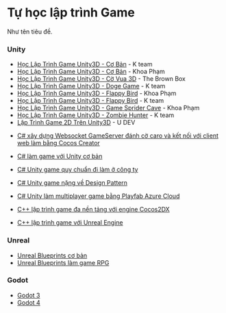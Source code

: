 # Tự học lập trình Game
Như tên tiêu đề.

### Unity

* [Học Lập Trình Game Unity3D - Cơ Bản](https://www.youtube.com/playlist?list=PL33lvabfss1wO1v5j9J5PHsbkQRlmo7KD) - K team
* [Học Lập Trình Game Unity3D - Cơ Bản](https://www.youtube.com/playlist?list=PLzrVYRai0riS2khouy_siPTcR0ajoS8a6) - Khoa Phạm
* [Học Lập Trình Game Unity3D - Cờ Vua 3D](https://www.youtube.com/playlist?list=PLqLksqdSk4b2VcB_yvIkqRPCymXE-q48e) - The Brown Box
* [Học Lập Trình Game Unity3D - Doge Game](https://www.youtube.com/playlist?list=PL33lvabfss1xyYt5jGWqGlITZQCrNwHd6) - K team
* [Học Lập Trình Game Unity3D - Flappy Bird](https://www.youtube.com/playlist?list=PLzrVYRai0riRwq876NCjZuulv5BjuDCBk) - Khoa Phạm
* [Học Lập Trình Game Unity3D - Flappy Bird](https://www.youtube.com/playlist?list=PL33lvabfss1x9P0eiUcr8f-3g2mG-PNTz) - K team
* [Học Lập Trình Game Unity3D - Game Sprider Cave](https://www.youtube.com/playlist?list=PLzrVYRai0riT-fZ_Wgi_NrELvqzbASetQ) - Khoa Phạm
* [Học Lập Trình Game Unity3D - Zombie Hunter](https://www.youtube.com/playlist?list=PL33lvabfss1zGxMf1P-ReSoOoFN7L_jo0) - K team
* [Lập Trình Game 2D Trên Unity3D](https://www.youtube.com/playlist?list=PLl-dkipSQUGcQQgvh9j8a75Sz4zx9vWo8) - U DEV
- [C# xây dựng Websocket GameServer đánh cờ caro và kết nối với client web làm bằng Cocos Creator](https://www.youtube.com/playlist?list=PLm5N2Ku5IP9eZPS20m8AEpdzYNB-lQ7Dp)
- [C# làm game với Unity cơ bản](https://www.youtube.com/playlist?list=PLl-dkipSQUGcQQgvh9j8a75Sz4zx9vWo8)
- [C# Unity game quy chuẩn đi làm ở công ty](https://www.youtube.com/playlist?list=PLE5Rxh1l0Qs5zorOJMa777FzSYoTNreJH)
- [C# Unity game nặng về Design Pattern](https://www.youtube.com/playlist?list=PL9YFzEkTXjbOUFE0wCrSa4SAjJN7Nz6yq)
- [C# Unity làm multiplayer game bằng Playfab Azure Cloud](https://www.youtube.com/playlist?list=PLRz-2ltlXLUKYiFcSG1ME0G5-ukGCHtc_)

- [C++ lập trình game đa nền tảng với engine Cocos2DX](https://www.youtube.com/playlist?list=PLzrVYRai0riQT2Ss1i_V40UAycn50QQsU)
- [C++ lập trình game với Unreal Engine](https://www.youtube.com/playlist?list=PLYPJkukC0aLaKRMt9Y0PIOtbJ27UGhB8J)

### Unreal 
- [Unreal Blueprints cơ bản](https://www.youtube.com/playlist?list=PLOFJYrZli1igeSdy4wrv5ckUX2NKxnso7)
- [Unreal Blueprints làm game RPG](https://www.youtube.com/playlist?list=PLV21qTqtW_f8xRsA4pJUYm71S0iVThTg7)

### Godot
- [Godot 3](https://www.youtube.com/playlist?list=PLspwm81PoUmt-iloA0QCdAMYKqcRoV1UL)
- [Godot 4](https://www.youtube.com/playlist?list=PLfwz6vw-dOArs18_aaoTP0z2ER0UR_lh4)
